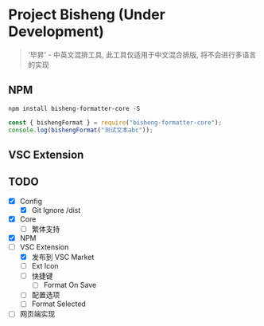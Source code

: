 # Project Bisheng (Under Development)

> '毕昇' - 中英文混排工具, 此工具仅适用于中文混合排版, 将不会进行多语言的实现

## NPM

```
npm install bisheng-formatter-core -S
```

```js
const { bishengFormat } = require("bisheng-formatter-core");
console.log(bishengFormat("测试文本abc"));
```

## VSC Extension


## TODO

- [x] Config
  - [x] Git Ignore /dist
- [x] Core
  - [ ] 繁体支持
- [x] NPM
- [ ] VSC Extension
  - [x] 发布到 VSC Market
  - [ ] Ext Icon
  - [ ] 快捷键
    - [ ] Format On Save
  - [ ] 配置选项
  - [ ] Format Selected
- [ ] 网页端实现
